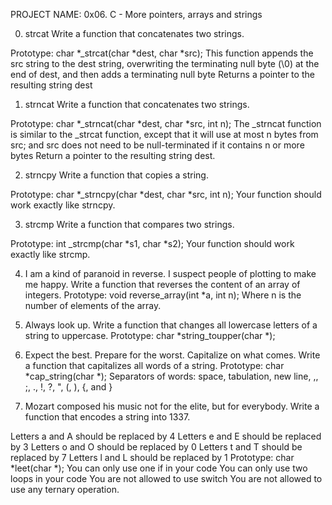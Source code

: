 PROJECT NAME: 0x06. C - More pointers, arrays and strings

0. strcat
Write a function that concatenates two strings.

Prototype: char *_strcat(char *dest, char *src);
This function appends the src string to the dest string, overwriting the terminating null byte (\0) at the end of dest, and then adds a terminating null byte
Returns a pointer to the resulting string dest

1. strncat
Write a function that concatenates two strings.

Prototype: char *_strncat(char *dest, char *src, int n);
The _strncat function is similar to the _strcat function, except that
it will use at most n bytes from src; and
src does not need to be null-terminated if it contains n or more bytes
Return a pointer to the resulting string dest.

2. strncpy
Write a function that copies a string.

Prototype: char *_strncpy(char *dest, char *src, int n);
Your function should work exactly like strncpy.

3. strcmp
Write a function that compares two strings.

Prototype: int _strcmp(char *s1, char *s2);
Your function should work exactly like strcmp.

4. I am a kind of paranoid in reverse. I suspect people of plotting to make me happy.
Write a function that reverses the content of an array of integers. Prototype: void reverse_array(int *a, int n);
Where n is the number of elements of the array.

5. Always look up.
Write a function that changes all lowercase letters of a string to uppercase.
Prototype: char *string_toupper(char *);

6. Expect the best. Prepare for the worst. Capitalize on what comes.
Write a function that capitalizes all words of a string.
Prototype: char *cap_string(char *);
Separators of words: space, tabulation, new line, ,, ;, ., !, ?, ", (, ), {, and }

7. Mozart composed his music not for the elite, but for everybody.
Write a function that encodes a string into 1337.

Letters a and A should be replaced by 4
Letters e and E should be replaced by 3
Letters o and O should be replaced by 0
Letters t and T should be replaced by 7
Letters l and L should be replaced by 1
Prototype: char *leet(char *);
You can only use one if in your code
You can only use two loops in your code
You are not allowed to use switch
You are not allowed to use any ternary operation.
